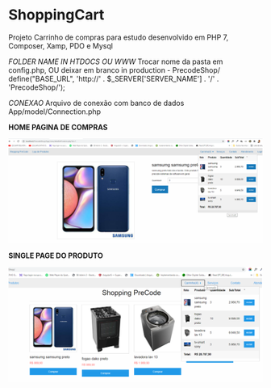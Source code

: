 # ShoppingCart
Projeto Carrinho de compras para estudo desenvolvido em PHP 7, Composer, Xamp, PDO e Mysql

*FOLDER NAME IN HTDOCS OU WWW*
Trocar nome da pasta em config.php, OU deixar em branco in production - PrecodeShop/
define("BASE_URL", 'http://' . $_SERVER['SERVER_NAME'] . '/' . 'PrecodeShop/');

*CONEXAO*
Arquivo de conexão com banco de dados App/model/Connection.php


**HOME PAGINA DE COMPRAS**

![shop](precode1.png)

**SINGLE PAGE DO PRODUTO**

![shop](precode2.png)